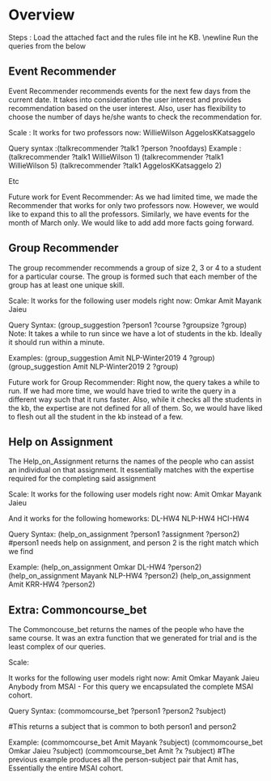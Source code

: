 
# Overview

Steps :
Load the attached fact and the rules file int he KB.
\newline
Run the queries from the below 


## Event Recommender 

Event Recommender recommends events for the next few days from the current date. It takes into consideration the user interest and provides recommendation based on the user interest. Also, user has flexibility to choose the number of days he/she wants to check the recommendation for. 
 
Scale : It works for two professors now:
WillieWilson 
AggelosKKatsaggelo

Query syntax :(talkrecommender ?talk1 ?person ?noofdays)
Example :
(talkrecommender ?talk1 WillieWilson 1)
(talkrecommender ?talk1 WillieWilson 5)
(talkrecommender ?talk1 AggelosKKatsaggelo 2)

Etc

Future work for Event Recommender: As we had limited time, we made the Recommender that works for only two professors now. However, we would like to expand this to all the professors. Similarly, we have events for the month of March only. We would like to add add more facts going forward.


## Group Recommender

The group recommender recommends a group of size 2, 3 or 4 to a student for a particular course. The group is formed such that each member of the group has at least one unique skill.

Scale: 
It works for the following user models right now:
Omkar
Amit
Mayank
Jaieu

Query Syntax:
(group_suggestion ?person1 ?course ?groupsize ?group) 
Note: It takes a while to run since we have a lot of students in the kb. Ideally it should run within a minute.

Examples: 
(group_suggestion Amit NLP-Winter2019 4 ?group) 
(group_suggestion Amit NLP-Winter2019 2 ?group) 

Future work for Group Recommender:
Right now, the query takes a while to run. If we had more time, we would have tried to write the query in a different way such that it runs faster. Also, while it checks all the students in the kb, the expertise are not defined for all of them. So, we would have liked to flesh out all the student in the kb instead of a few.


## Help on Assignment

The Help_on_Assignment returns the names of the people who can assist an individual on that assignment. It essentially matches with the expertise required for the completing said assignment

Scale: 
It works for the following user models right now:
Amit
Omkar 
Mayank
Jaieu

And it works for the following homeworks: 
DL-HW4 
NLP-HW4
HCI-HW4


Query Syntax:
(help_on_assignment ?person1 ?assignment ?person2) 
#person1 needs help on assignment, and person 2 is the right match which we find


Example:
(help_on_assignment Omkar DL-HW4 ?person2) 
(help_on_assignment Mayank NLP-HW4 ?person2) 
(help_on_assignment Amit KRR-HW4 ?person2)


## Extra: Commoncourse_bet

The Commoncouse_bet returns the names of the people who have the same course. It was an extra function that we generated for trial and is the least complex of our queries. 

Scale:

It works for the following user models right now:
Amit
Omkar 
Mayank
Jaieu
Anybody from MSAI - For this query we encapsulated the complete MSAI cohort. 

Query Syntax:
(commomcourse_bet ?person1 ?person2  ?subject)

#This returns a subject that is common to both person1 and person2

Example:
(commomcourse_bet Amit Mayank  ?subject)
(commomcourse_bet Omkar Jaieu  ?subject)
(commomcourse_bet Amit  ?x  ?subject)
#The previous example produces all the person-subject pair that Amit has, Essentially the entire MSAI cohort. 

